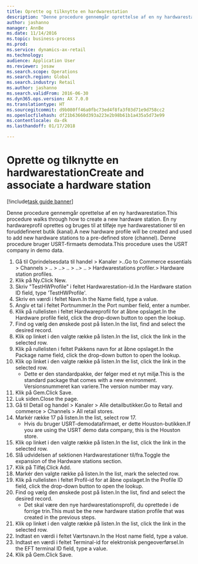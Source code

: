 ```yaml
--- 
title: Oprette og tilknytte en hardwarestation
description: "Denne procedure gennemgår oprettelse af en ny hardwarestation."
author: jashanno
manager: AnnBe
ms.date: 11/14/2016
ms.topic: business-process
ms.prod: 
ms.service: dynamics-ax-retail
ms.technology: 
audience: Application User
ms.reviewer: josaw
ms.search.scope: Operations
ms.search.region: Global
ms.search.industry: Retail
ms.author: jashanno
ms.search.validFrom: 2016-06-30
ms.dyn365.ops.version: AX 7.0.0
ms.translationtype: HT
ms.sourcegitcommit: d9b080ff46a0fbc73ed4f8fa3f03d71e9d758cc2
ms.openlocfilehash: df21b63660d393a223e2b98b61b1a435a5d73e99
ms.contentlocale: da-dk
ms.lasthandoff: 01/17/2018

---
```

# <a name="create-and-associate-a-hardware-station"></a><span data-ttu-id="c0f31-103">Oprette og tilknytte en hardwarestation</span><span class="sxs-lookup"><span data-stu-id="c0f31-103">Create and associate a hardware station</span></span>

[!include[task guide banner](../includes/task-guide-banner.md)]

<span data-ttu-id="c0f31-104">Denne procedure gennemgår oprettelse af en ny hardwarestation.</span><span class="sxs-lookup"><span data-stu-id="c0f31-104">This procedure walks through how to create a new hardware station.</span></span> <span data-ttu-id="c0f31-105">En ny hardwareprofil oprettes og bruges til at tilføje nye hardwarestationer til en foruddefineret butik (kanal).</span><span class="sxs-lookup"><span data-stu-id="c0f31-105">A new hardware profile will be created and used to add new hardware stations to a pre-defined store (channel).</span></span> <span data-ttu-id="c0f31-106">Denne procedure bruger USRT-firmaets demodata.</span><span class="sxs-lookup"><span data-stu-id="c0f31-106">This procedure uses the USRT company in demo data.</span></span>

1. <span data-ttu-id="c0f31-107">Gå til Oprindelsesdata til handel > Kanaler >..</span><span class="sxs-lookup"><span data-stu-id="c0f31-107">Go to Commerce essentials > Channels > ..</span></span> <span data-ttu-id="c0f31-108">> ..</span><span class="sxs-lookup"><span data-stu-id="c0f31-108">> ..</span></span> <span data-ttu-id="c0f31-109">> ..</span><span class="sxs-lookup"><span data-stu-id="c0f31-109">> ..</span></span> <span data-ttu-id="c0f31-110">> Hardwarestations profiler.</span><span class="sxs-lookup"><span data-stu-id="c0f31-110">> Hardware station profiles.</span></span>
2. <span data-ttu-id="c0f31-111">Klik på Ny.</span><span class="sxs-lookup"><span data-stu-id="c0f31-111">Click New.</span></span>
3. <span data-ttu-id="c0f31-112">Skriv "TestHWProfile" i feltet Hardwarestation-id.</span><span class="sxs-lookup"><span data-stu-id="c0f31-112">In the Hardware station ID field, type 'TestHWProfile'.</span></span>
4. <span data-ttu-id="c0f31-113">Skriv en værdi i feltet Navn.</span><span class="sxs-lookup"><span data-stu-id="c0f31-113">In the Name field, type a value.</span></span>
5. <span data-ttu-id="c0f31-114">Angiv et tal i feltet Portnummer.</span><span class="sxs-lookup"><span data-stu-id="c0f31-114">In the Port number field, enter a number.</span></span>
6. <span data-ttu-id="c0f31-115">Klik på rullelisten i feltet Hardwareprofil for at åbne opslaget.</span><span class="sxs-lookup"><span data-stu-id="c0f31-115">In the Hardware profile field, click the drop-down button to open the lookup.</span></span>
7. <span data-ttu-id="c0f31-116">Find og vælg den ønskede post på listen.</span><span class="sxs-lookup"><span data-stu-id="c0f31-116">In the list, find and select the desired record.</span></span>
8. <span data-ttu-id="c0f31-117">Klik op linket i den valgte række på listen.</span><span class="sxs-lookup"><span data-stu-id="c0f31-117">In the list, click the link in the selected row.</span></span>
9. <span data-ttu-id="c0f31-118">Klik på rullelisten i feltet Pakkens navn for at åbne opslaget.</span><span class="sxs-lookup"><span data-stu-id="c0f31-118">In the Package name field, click the drop-down button to open the lookup.</span></span>
10. <span data-ttu-id="c0f31-119">Klik op linket i den valgte række på listen.</span><span class="sxs-lookup"><span data-stu-id="c0f31-119">In the list, click the link in the selected row.</span></span>
    * <span data-ttu-id="c0f31-120">Dette er den standardpakke, der følger med et nyt miljø.</span><span class="sxs-lookup"><span data-stu-id="c0f31-120">This is the standard package that comes with a new environment.</span></span> <span data-ttu-id="c0f31-121">Versionsnummeret kan variere.</span><span class="sxs-lookup"><span data-stu-id="c0f31-121">The version number may vary.</span></span>  
11. <span data-ttu-id="c0f31-122">Klik på Gem.</span><span class="sxs-lookup"><span data-stu-id="c0f31-122">Click Save.</span></span>
12. <span data-ttu-id="c0f31-123">Luk siden.</span><span class="sxs-lookup"><span data-stu-id="c0f31-123">Close the page.</span></span>
13. <span data-ttu-id="c0f31-124">Gå til Detail og handel > Kanaler > Alle detailbutikker.</span><span class="sxs-lookup"><span data-stu-id="c0f31-124">Go to Retail and commerce > Channels > All retail stores.</span></span>
14. <span data-ttu-id="c0f31-125">Markér række 17 på listen.</span><span class="sxs-lookup"><span data-stu-id="c0f31-125">In the list, select row 17.</span></span>
    * <span data-ttu-id="c0f31-126">Hvis du bruger USRT-demodatafirmaet, er dette Houston-butikken.</span><span class="sxs-lookup"><span data-stu-id="c0f31-126">If you are using the USRT demo data company, this is the Houston store.</span></span>  
15. <span data-ttu-id="c0f31-127">Klik op linket i den valgte række på listen.</span><span class="sxs-lookup"><span data-stu-id="c0f31-127">In the list, click the link in the selected row.</span></span>
16. <span data-ttu-id="c0f31-128">Slå udvidelsen af sektionen Hardwarestationer til/fra.</span><span class="sxs-lookup"><span data-stu-id="c0f31-128">Toggle the expansion of the Hardware stations section.</span></span>
17. <span data-ttu-id="c0f31-129">Klik på Tilføj.</span><span class="sxs-lookup"><span data-stu-id="c0f31-129">Click Add.</span></span>
18. <span data-ttu-id="c0f31-130">Markér den valgte række på listen.</span><span class="sxs-lookup"><span data-stu-id="c0f31-130">In the list, mark the selected row.</span></span>
19. <span data-ttu-id="c0f31-131">Klik på rullelisten i feltet Profil-id for at åbne opslaget.</span><span class="sxs-lookup"><span data-stu-id="c0f31-131">In the Profile ID field, click the drop-down button to open the lookup.</span></span>
20. <span data-ttu-id="c0f31-132">Find og vælg den ønskede post på listen.</span><span class="sxs-lookup"><span data-stu-id="c0f31-132">In the list, find and select the desired record.</span></span>
    * <span data-ttu-id="c0f31-133">Det skal være den nye hardwarestationsprofil, du oprettede i de forrige trin.</span><span class="sxs-lookup"><span data-stu-id="c0f31-133">This must be the new hardware station profile that was created in the previous steps.</span></span>  
21. <span data-ttu-id="c0f31-134">Klik op linket i den valgte række på listen.</span><span class="sxs-lookup"><span data-stu-id="c0f31-134">In the list, click the link in the selected row.</span></span>
22. <span data-ttu-id="c0f31-135">Indtast en værdi i feltet Værtsnavn.</span><span class="sxs-lookup"><span data-stu-id="c0f31-135">In the Host name field, type a value.</span></span>
23. <span data-ttu-id="c0f31-136">Indtast en værdi i feltet Terminal-id for elektronisk pengeoverførsel.</span><span class="sxs-lookup"><span data-stu-id="c0f31-136">In the EFT terminal ID field, type a value.</span></span>
24. <span data-ttu-id="c0f31-137">Klik på Gem.</span><span class="sxs-lookup"><span data-stu-id="c0f31-137">Click Save.</span></span>


